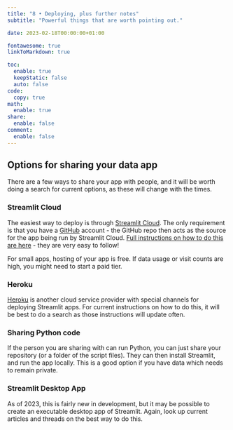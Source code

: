 ```yaml
---
title: "8 • Deploying, plus further notes"
subtitle: "Powerful things that are worth pointing out."

date: 2023-02-18T00:00:00+01:00

fontawesome: true
linkToMarkdown: true

toc:
  enable: true
  keepStatic: false
  auto: false
code:
  copy: true
math:
  enable: true
share:
  enable: false
comment:
  enable: false
---
```


## Options for sharing your data app
There are a few ways to share your app with people, and it will be worth doing a search for current options, as these will change with the times.

### Streamlit Cloud
The easiest way to deploy is through [Streamlit Cloud](https://streamlit.io/cloud). The only requirement is that you have a [GitHub](https://github.com/) account - the GitHub repo then acts as the source for the app being run by Streamlit Cloud. [Full instructions on how to do this are here](https://docs.streamlit.io/streamlit-community-cloud/get-started/deploy-an-app) - they are very easy to follow!

For small apps, hosting of your app is free. If data usage or visit counts are high, you might need to start a paid tier.

### Heroku
[Heroku](https://www.heroku.com/) is another cloud service provider with special channels for deploying Streamlit apps. For current instructions on how to do this, it will be best to do a search as those instructions will update often.

### Sharing Python code
If the person you are sharing with can run Python, you can just share your repository (or a folder of the script files). They can then install Streamlit, and run the app locally. This is a good option if you have data which needs to remain private.

### Streamlit Desktop App
As of 2023, this is fairly new in development, but it may be possible to create an executable desktop app of Streamlit. Again, look up current articles and threads on the best way to do this.
